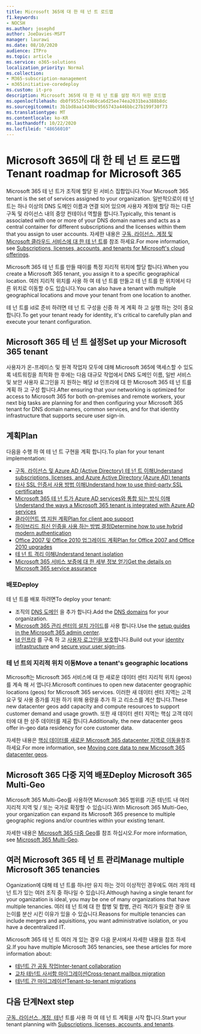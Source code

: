 ```yaml
---
title: Microsoft 365에 대 한 테 넌 트 로드맵
f1.keywords:
- NOCSH
ms.author: josephd
author: JoeDavies-MSFT
manager: laurawi
ms.date: 08/10/2020
audience: ITPro
ms.topic: article
ms.service: o365-solutions
localization_priority: Normal
ms.collection:
- M365-subscription-management
- m365initiative-coredeploy
ms.custom: it-pro
description: Microsoft 365에 대 한 테 넌 트를 설정 하기 위한 로드맵
ms.openlocfilehash: db0f9552fce460ca6d25ee74ea2031bea388b8dc
ms.sourcegitcommit: 3b1bd8aa1430bc9565743a446bbc27b199f30f73
ms.translationtype: MT
ms.contentlocale: ko-KR
ms.lasthandoff: 10/22/2020
ms.locfileid: "48656010"
---
```

# <a name="tenant-roadmap-for-microsoft-365"></a><span data-ttu-id="dc335-103">Microsoft 365에 대 한 테 넌 트 로드맵</span><span class="sxs-lookup"><span data-stu-id="dc335-103">Tenant roadmap for Microsoft 365</span></span>

<span data-ttu-id="dc335-104">Microsoft 365 테 넌 트가 조직에 할당 된 서비스 집합입니다.</span><span class="sxs-lookup"><span data-stu-id="dc335-104">Your Microsoft 365 tenant is the set of services assigned to your organization.</span></span> <span data-ttu-id="dc335-105">일반적으로이 테 넌 트는 하나 이상의 DNS 도메인 이름과 연결 되어 있으며 사용자 계정에 할당 하는 다른 구독 및 라이선스 내의 중앙 컨테이너 역할을 합니다.</span><span class="sxs-lookup"><span data-stu-id="dc335-105">Typically, this tenant is associated with one or more of your DNS domain names and acts as a central container for different subscriptions and the licenses within them that you assign to user accounts.</span></span> <span data-ttu-id="dc335-106">자세한 내용은 [구독, 라이선스, 계정 및 Microsoft 클라우드 서비스에 대 한 테 넌 트](subscriptions-licenses-accounts-and-tenants-for-microsoft-cloud-offerings.md)를 참조 하세요.</span><span class="sxs-lookup"><span data-stu-id="dc335-106">For more information, see [Subscriptions, licenses, accounts, and tenants for Microsoft's cloud offerings](subscriptions-licenses-accounts-and-tenants-for-microsoft-cloud-offerings.md).</span></span>

<span data-ttu-id="dc335-107">Microsoft 365 테 넌 트를 만들 때이를 특정 지리적 위치에 할당 합니다.</span><span class="sxs-lookup"><span data-stu-id="dc335-107">When you create a Microsoft 365 tenant, you assign it to a specific geographical location.</span></span> <span data-ttu-id="dc335-108">여러 지리적 위치를 사용 하 여 테 넌 트를 만들고 테 넌 트를 한 위치에서 다른 위치로 이동할 수도 있습니다.</span><span class="sxs-lookup"><span data-stu-id="dc335-108">You can also have a tenant with multiple geographical locations and move your tenant from one location to another.</span></span>

<span data-ttu-id="dc335-109">테 넌 트를 id로 준비 하려면 테 넌 트 구성을 신중 하 게 계획 하 고 실행 하는 것이 중요 합니다.</span><span class="sxs-lookup"><span data-stu-id="dc335-109">To get your tenant ready for identity, it's critical to carefully plan and execute your tenant configuration.</span></span>


## <a name="set-up-your-microsoft-365-tenant"></a><span data-ttu-id="dc335-110">Microsoft 365 테 넌 트 설정</span><span class="sxs-lookup"><span data-stu-id="dc335-110">Set up your Microsoft 365 tenant</span></span>

<span data-ttu-id="dc335-111">사용자가 온-프레미스 및 원격 작업자 모두에 대해 Microsoft 365에 액세스할 수 있도록 네트워킹을 최적화 한 후에는 다음 대규모 작업에서 DNS 도메인 이름, 일반 서비스 및 보안 사용자 로그인을 지 원하는 해당 id 인프라에 대 한 Microsoft 365 테 넌 트를 계획 하 고 구성 합니다.</span><span class="sxs-lookup"><span data-stu-id="dc335-111">After ensuring that your networking is optimized for access to Microsoft 365 for both on-premises and remote workers, your next big tasks are planning for and then configuring your Microsoft 365 tenant for DNS domain names, common services, and for that identity infrastructure that supports secure user sign-in.</span></span>

## <a name="plan"></a><span data-ttu-id="dc335-112">계획</span><span class="sxs-lookup"><span data-stu-id="dc335-112">Plan</span></span>

<span data-ttu-id="dc335-113">다음을 수행 하 여 테 넌 트 구현을 계획 합니다.</span><span class="sxs-lookup"><span data-stu-id="dc335-113">To plan for your tenant implementation:</span></span>

- [<span data-ttu-id="dc335-114">구독, 라이선스 및 Azure AD (Active Directory) 테 넌 트 이해</span><span class="sxs-lookup"><span data-stu-id="dc335-114">Understand subscriptions, licenses, and Azure Active Directory (Azure AD) tenants</span></span>](subscriptions-licenses-accounts-and-tenants-for-microsoft-cloud-offerings.md)
- [<span data-ttu-id="dc335-115">타사 SSL 인증서 사용 방법 이해</span><span class="sxs-lookup"><span data-stu-id="dc335-115">Understand how to use third-party SSL certificates</span></span>](plan-for-third-party-ssl-certificates.md)
- [<span data-ttu-id="dc335-116">Microsoft 365 테 넌 트가 Azure AD services와 통합 되는 방식 이해</span><span class="sxs-lookup"><span data-stu-id="dc335-116">Understand the ways a Microsoft 365 tenant is integrated with Azure AD services</span></span>](integrated-apps-and-azure-ads.md)
- [<span data-ttu-id="dc335-117">클라이언트 앱 지원 계획</span><span class="sxs-lookup"><span data-stu-id="dc335-117">Plan for client app support</span></span>](microsoft-365-client-support-certificate-based-authentication.md)
- [<span data-ttu-id="dc335-118">하이브리드 최신 인증을 사용 하는 방법 결정</span><span class="sxs-lookup"><span data-stu-id="dc335-118">Determine how to use hybrid modern authentication</span></span>](hybrid-modern-auth-overview.md)
- [<span data-ttu-id="dc335-119">Office 2007 및 Office 2010 업그레이드 계획</span><span class="sxs-lookup"><span data-stu-id="dc335-119">Plan for Office 2007 and Office 2010 upgrades</span></span>](plan-upgrade-previous-versions-office.md)
- [<span data-ttu-id="dc335-120">테 넌 트 격리 이해</span><span class="sxs-lookup"><span data-stu-id="dc335-120">Understand tenant isolation</span></span>](microsoft-365-tenant-isolation-overview.md)
- [<span data-ttu-id="dc335-121">Microsoft 365 서비스 보증에 대 한 세부 정보 얻기</span><span class="sxs-lookup"><span data-stu-id="dc335-121">Get the details on Microsoft 365 service assurance</span></span>](microsoft-365-administrative-access-controls-overview.md)

### <a name="deploy"></a><span data-ttu-id="dc335-122">배포</span><span class="sxs-lookup"><span data-stu-id="dc335-122">Deploy</span></span>

<span data-ttu-id="dc335-123">테 넌 트를 배포 하려면</span><span class="sxs-lookup"><span data-stu-id="dc335-123">To deploy your tenant:</span></span> 

- <span data-ttu-id="dc335-124">조직의 [DNS 도메인](https://docs.microsoft.com/microsoft-365/admin/setup/add-domain) 을 추가 합니다.</span><span class="sxs-lookup"><span data-stu-id="dc335-124">Add the [DNS domains](https://docs.microsoft.com/microsoft-365/admin/setup/add-domain) for your organization.</span></span>
- <span data-ttu-id="dc335-125">[Microsoft 365 관리 센터의 설치 가이드](setup-guides-for-microsoft-365.md)를 사용 합니다.</span><span class="sxs-lookup"><span data-stu-id="dc335-125">Use the [setup guides in the Microsoft 365 admin center](setup-guides-for-microsoft-365.md).</span></span>
- <span data-ttu-id="dc335-126">[Id 인프라](identity-roadmap-microsoft-365.md) 를 구축 하 고 [사용자 로그인을 보호](microsoft-365-secure-sign-in.md)합니다.</span><span class="sxs-lookup"><span data-stu-id="dc335-126">Build out your [identity infrastructure](identity-roadmap-microsoft-365.md) and [secure your user sign-ins](microsoft-365-secure-sign-in.md).</span></span>

### <a name="move-a-tenants-geographic-locations"></a><span data-ttu-id="dc335-127">테 넌 트의 지리적 위치 이동</span><span class="sxs-lookup"><span data-stu-id="dc335-127">Move a tenant's geographic locations</span></span>

<span data-ttu-id="dc335-128">Microsoft는 Microsoft 365 서비스에 대 한 새로운 데이터 센터 지리적 위치 (geos)를 계속 해 서 엽니다.</span><span class="sxs-lookup"><span data-stu-id="dc335-128">Microsoft continues to open new datacenter geographic locations (geos) for Microsoft 365 services.</span></span> <span data-ttu-id="dc335-129">이러한 새 데이터 센터 지역는 고객 요구 및 사용 증가를 지원 하기 위해 용량을 추가 하 고 리소스를 계산 합니다.</span><span class="sxs-lookup"><span data-stu-id="dc335-129">These new datacenter geos add capacity and compute resources to support customer demand and usage growth.</span></span> <span data-ttu-id="dc335-130">또한 새 데이터 센터 지역는 핵심 고객 데이터에 대 한 상주 데이터를 제공 합니다.</span><span class="sxs-lookup"><span data-stu-id="dc335-130">Additionally, the new datacenter geos offer in-geo data residency for core customer data.</span></span>

<span data-ttu-id="dc335-131">자세한 내용은 [핵심 데이터를 새로운 Microsoft 365 datacenter 지역로 이동을](moving-data-to-new-datacenter-geos.md)참조 하세요.</span><span class="sxs-lookup"><span data-stu-id="dc335-131">For more information, see [Moving core data to new Microsoft 365 datacenter geos](moving-data-to-new-datacenter-geos.md).</span></span>


## <a name="deploy-microsoft-365-multi-geo"></a><span data-ttu-id="dc335-132">Microsoft 365 다중 지역 배포</span><span class="sxs-lookup"><span data-stu-id="dc335-132">Deploy Microsoft 365 Multi-Geo</span></span>

<span data-ttu-id="dc335-133">Microsoft 365 Multi-Geo를 사용하면 Microsoft 365 범위를 기존 테넌트 내 여러 지리적 지역 및 / 또는 국가로 확장할 수 있습니다.</span><span class="sxs-lookup"><span data-stu-id="dc335-133">With Microsoft 365 Multi-Geo, your organization can expand its Microsoft 365 presence to multiple geographic regions and/or countries within your existing tenant.</span></span>

<span data-ttu-id="dc335-134">자세한 내용은 [Microsoft 365 다중 Geo](microsoft-365-multi-geo.md)를 참조 하십시오.</span><span class="sxs-lookup"><span data-stu-id="dc335-134">For more information, see [Microsoft 365 Multi-Geo](microsoft-365-multi-geo.md).</span></span>

## <a name="manage-multiple-microsoft-365-tenancies"></a><span data-ttu-id="dc335-135">여러 Microsoft 365 테 넌 트 관리</span><span class="sxs-lookup"><span data-stu-id="dc335-135">Manage multiple Microsoft 365 tenancies</span></span> 

<span data-ttu-id="dc335-136">Oganization에 대해 테 넌 트를 하나만 유지 하는 것이 이상적인 경우에도 여러 개의 테 넌 트가 있는 여러 조직 중 하나일 수 있습니다.</span><span class="sxs-lookup"><span data-stu-id="dc335-136">Although having a single tenant for your oganization is ideal, you may be one of many organizations that have multiple tenancies.</span></span> <span data-ttu-id="dc335-137">여러 테 넌 트에 대 한 합병 및 합병, 관리 격리가 필요한 경우 또는이를 분산 시킨 이유가 있을 수 있습니다.</span><span class="sxs-lookup"><span data-stu-id="dc335-137">Reasons for multiple tenancies can include mergers and aquisitions, you want administrative isolation, or you have a decentralized IT.</span></span>

<span data-ttu-id="dc335-138">Microsoft 365 테 넌 트 여러 개 있는 경우 다음 문서에서 자세한 내용을 참조 하세요.</span><span class="sxs-lookup"><span data-stu-id="dc335-138">If you have multiple Microsoft 365 tenancies, see these articles for more information about:</span></span>

- [<span data-ttu-id="dc335-139">테넌트 간 공동 작업</span><span class="sxs-lookup"><span data-stu-id="dc335-139">Inter-tenant collaboration</span></span>](microsoft-365-inter-tenant-collaboration.md)
- [<span data-ttu-id="dc335-140">교차 테넌트 사서함 마이그레이션</span><span class="sxs-lookup"><span data-stu-id="dc335-140">Cross-tenant mailbox migration</span></span>](cross-tenant-mailbox-migration.md)
- [<span data-ttu-id="dc335-141">테넌트 간 마이그레이션</span><span class="sxs-lookup"><span data-stu-id="dc335-141">Tenant-to-tenant migrations</span></span>](microsoft-365-tenant-to-tenant-migrations.md)


## <a name="next-step"></a><span data-ttu-id="dc335-142">다음 단계</span><span class="sxs-lookup"><span data-stu-id="dc335-142">Next step</span></span>

<span data-ttu-id="dc335-143">[구독, 라이선스, 계정, 테](subscriptions-licenses-accounts-and-tenants-for-microsoft-cloud-offerings.md)넌 트를 사용 하 여 테 넌 트 계획을 시작 합니다.</span><span class="sxs-lookup"><span data-stu-id="dc335-143">Start your tenant planning with [Subscriptions, licenses, accounts, and tenants](subscriptions-licenses-accounts-and-tenants-for-microsoft-cloud-offerings.md).</span></span>
